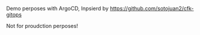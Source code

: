 Demo perposes with ArgoCD,
Inpsierd by https://github.com/sotojuan2/cfk-gitops

Not for proudction perposes!
